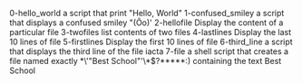 0-hello_world a script that print "Hello, World"
1-confused_smiley a script that displays a confused smiley "(Ôo)'
2-hellofile Display the content of a particular file
3-twofiles list contents of two files
4-lastlines Display the last 10 lines of file
5-firstlines Display the first 10 lines of file
6-third_line a script that displays the third line of the file iacta
7-file a shell script that creates a file named exactly \*\\'"Best School"\'\\*$\?\*\*\*\*\*:) containing the text Best School
